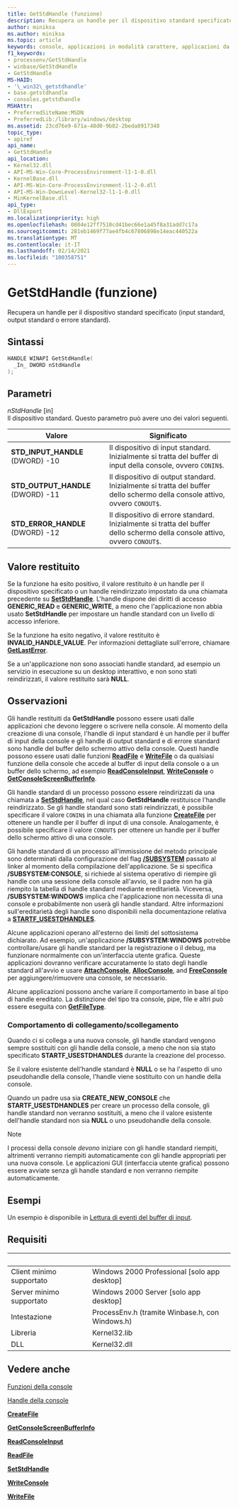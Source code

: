 ```yaml
---
title: GetStdHandle (funzione)
description: Recupera un handle per il dispositivo standard specificato (input standard, output standard o errore standard).
author: miniksa
ms.author: miniksa
ms.topic: article
keywords: console, applicazioni in modalità carattere, applicazioni da riga di comando, applicazioni di terminale, api della console
f1_keywords:
- processenv/GetStdHandle
- winbase/GetStdHandle
- GetStdHandle
MS-HAID:
- '\_win32\_getstdhandle'
- base.getstdhandle
- consoles.getstdhandle
MSHAttr:
- PreferredSiteName:MSDN
- PreferredLib:/library/windows/desktop
ms.assetid: 23cd76e9-671a-48d0-9b82-2beda8917348
topic_type:
- apiref
api_name:
- GetStdHandle
api_location:
- Kernel32.dll
- API-MS-Win-Core-ProcessEnvironment-l1-1-0.dll
- KernelBase.dll
- API-MS-Win-Core-ProcessEnvironment-l1-2-0.dll
- API-MS-Win-DownLevel-Kernel32-l1-1-0.dll
- MinKernelBase.dll
api_type:
- DllExport
ms.localizationpriority: high
ms.openlocfilehash: 0804e12ff7510cd41bec66e1a45f8a31add7c17a
ms.sourcegitcommit: 281eb1469f77ae4fb4c67806898e14eac440522a
ms.translationtype: MT
ms.contentlocale: it-IT
ms.lasthandoff: 02/14/2021
ms.locfileid: "100358751"
---
```

# <a name="getstdhandle-function"></a>GetStdHandle (funzione)

Recupera un handle per il dispositivo standard specificato (input standard, output standard o errore standard).

## <a name="syntax"></a>Sintassi

```C
HANDLE WINAPI GetStdHandle(
  _In_ DWORD nStdHandle
);
```

## <a name="parameters"></a>Parametri

*nStdHandle* \[in\]  
Il dispositivo standard. Questo parametro può avere uno dei valori seguenti.

| Valore | Significato |
|-|-|
| **STD_INPUT_HANDLE** (DWORD) -10 | Il dispositivo di input standard. Inizialmente si tratta del buffer di input della console, ovvero `CONIN$`. |
| **STD_OUTPUT_HANDLE** (DWORD) -11 | Il dispositivo di output standard. Inizialmente si tratta del buffer dello schermo della console attivo, ovvero `CONOUT$`. |
| **STD_ERROR_HANDLE** (DWORD) -12 | Il dispositivo di errore standard. Inizialmente si tratta del buffer dello schermo della console attivo, ovvero `CONOUT$`. |

## <a name="return-value"></a>Valore restituito

Se la funzione ha esito positivo, il valore restituito è un handle per il dispositivo specificato o un handle reindirizzato impostato da una chiamata precedente su [**SetStdHandle**](setstdhandle.md). L'handle dispone dei diritti di accesso **GENERIC\_READ** e **GENERIC\_WRITE**, a meno che l'applicazione non abbia usato **SetStdHandle** per impostare un handle standard con un livello di accesso inferiore.

Se la funzione ha esito negativo, il valore restituito è **INVALID\_HANDLE\_VALUE**. Per informazioni dettagliate sull'errore, chiamare [**GetLastError**](/windows/win32/api/errhandlingapi/nf-errhandlingapi-getlasterror).

Se a un'applicazione non sono associati handle standard, ad esempio un servizio in esecuzione su un desktop interattivo, e non sono stati reindirizzati, il valore restituito sarà **NULL**.

## <a name="remarks"></a>Osservazioni

Gli handle restituiti da **GetStdHandle** possono essere usati dalle applicazioni che devono leggere o scrivere nella console. Al momento della creazione di una console, l'handle di input standard è un handle per il buffer di input della console e gli handle di output standard e di errore standard sono handle del buffer dello schermo attivo della console. Questi handle possono essere usati dalle funzioni [**ReadFile**](/windows/win32/api/fileapi/nf-fileapi-readfile) e [**WriteFile**](/windows/win32/api/fileapi/nf-fileapi-writefile) o da qualsiasi funzione della console che accede al buffer di input della console o a un buffer dello schermo, ad esempio [**ReadConsoleInput**](readconsoleinput.md), [**WriteConsole**](writeconsole.md) o [**GetConsoleScreenBufferInfo**](getconsolescreenbufferinfo.md).

Gli handle standard di un processo possono essere reindirizzati da una chiamata a [**SetStdHandle**](setstdhandle.md), nel qual caso **GetStdHandle** restituisce l'handle reindirizzato. Se gli handle standard sono stati reindirizzati, è possibile specificare il valore `CONIN$` in una chiamata alla funzione [**CreateFile**](/windows/win32/api/fileapi/nf-fileapi-createfilea) per ottenere un handle per il buffer di input di una console. Analogamente, è possibile specificare il valore `CONOUT$` per ottenere un handle per il buffer dello schermo attivo di una console.

Gli handle standard di un processo all'immissione del metodo principale sono determinati dalla configurazione del flag [ **/SUBSYSTEM**](/cpp/build/reference/subsystem-specify-subsystem) passato al linker al momento della compilazione dell'applicazione. Se si specifica **/SUBSYSTEM:CONSOLE**, si richiede al sistema operativo di riempire gli handle con una sessione della console all'avvio, se il padre non ha già riempito la tabella di handle standard mediante ereditarietà. Viceversa, **/SUBSYSTEM:WINDOWS** implica che l'applicazione non necessita di una console e probabilmente non userà gli handle standard. Altre informazioni sull'ereditarietà degli handle sono disponibili nella documentazione relativa a [**STARTF\_USESTDHANDLES**](/windows/win32/api/processthreadsapi/ns-processthreadsapi-startupinfoa).

Alcune applicazioni operano all'esterno dei limiti del sottosistema dichiarato. Ad esempio, un'applicazione **/SUBSYSTEM:WINDOWS** potrebbe controllare/usare gli handle standard per la registrazione o il debug, ma funzionare normalmente con un'interfaccia utente grafica. Queste applicazioni dovranno verificare accuratamente lo stato degli handle standard all'avvio e usare [**AttachConsole**](attachconsole.md), [**AllocConsole**](allocconsole.md), and [**FreeConsole**](freeconsole.md) per aggiungere/rimuovere una console, se necessario.

Alcune applicazioni possono anche variare il comportamento in base al tipo di handle ereditato. La distinzione del tipo tra console, pipe, file e altri può essere eseguita con [**GetFileType**](/windows/win32/api/fileapi/nf-fileapi-getfiletype).

### <a name="attachdetach-behavior"></a>Comportamento di collegamento/scollegamento

Quando ci si collega a una nuova console, gli handle standard vengono sempre sostituiti con gli handle della console, a meno che non sia stato specificato **STARTF\_USESTDHANDLES** durante la creazione del processo.

Se il valore esistente dell'handle standard è **NULL** o se ha l'aspetto di uno pseudohandle della console, l'handle viene sostituito con un handle della console.

Quando un padre usa sia **CREATE\_NEW\_CONSOLE** che **STARTF\_USESTDHANDLES** per creare un processo della console, gli handle standard non verranno sostituiti, a meno che il valore esistente dell'handle standard non sia **NULL** o uno pseudohandle della console.

> [!NOTE]
>I processi della console *devono* iniziare con gli handle standard riempiti, altrimenti verranno riempiti automaticamente con gli handle appropriati per una nuova console. Le applicazioni GUI (interfaccia utente grafica) possono essere avviate senza gli handle standard e non verranno riempite automaticamente.

## <a name="examples"></a>Esempi

Un esempio è disponibile in [Lettura di eventi del buffer di input](reading-input-buffer-events.md).

## <a name="requirements"></a>Requisiti

| &nbsp; | &nbsp; |
|-|-|
| Client minimo supportato | Windows 2000 Professional \[solo app desktop\] |
| Server minimo supportato | Windows 2000 Server \[solo app desktop\] |
| Intestazione | ProcessEnv.h (tramite Winbase.h, con Windows.h) |
| Libreria | Kernel32.lib |
| DLL | Kernel32.dll |

## <a name="see-also"></a>Vedere anche

[Funzioni della console](console-functions.md)

[Handle della console](console-handles.md)

[**CreateFile**](/windows/win32/api/fileapi/nf-fileapi-createfilea)

[**GetConsoleScreenBufferInfo**](getconsolescreenbufferinfo.md)

[**ReadConsoleInput**](readconsoleinput.md)

[**ReadFile**](/windows/win32/api/fileapi/nf-fileapi-readfile)

[**SetStdHandle**](setstdhandle.md)

[**WriteConsole**](writeconsole.md)

[**WriteFile**](/windows/win32/api/fileapi/nf-fileapi-writefile)